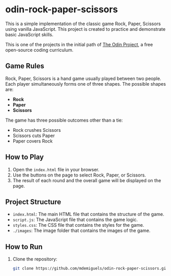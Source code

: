 # odin-rock-paper-scissors

This is a simple implementation of the classic game Rock, Paper, Scissors using vanilla JavaScript. This project is created to practice and demonstrate basic JavaScript skills.

This is one of the projects in the initial path of [The Odin Project](https://www.theodinproject.com/), a free open-source coding curriculum.

## Game Rules

Rock, Paper, Scissors is a hand game usually played between two people. Each player simultaneously forms one of three shapes. The possible shapes are:

- **Rock**
- **Paper**
- **Scissors**

The game has three possible outcomes other than a tie:

- Rock crushes Scissors
- Scissors cuts Paper
- Paper covers Rock

## How to Play

1. Open the `index.html` file in your browser.
2. Use the buttons on the page to select Rock, Paper, or Scissors.
3. The result of each round and the overall game will be displayed on the page.

## Project Structure

- `index.html`: The main HTML file that contains the structure of the game.
- `script.js`: The JavaScript file that contains the game logic.
- `styles.css`: The CSS file that contains the styles for the game.
- `./images`: The image folder that contains the images of the game.

## How to Run

1. Clone the repository:
   ```sh
   git clone https://github.com/mdemiguels/odin-rock-paper-scissors.git

